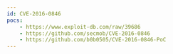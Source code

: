 ```yaml
---
id: CVE-2016-0846
pocs: 
    - https://www.exploit-db.com/raw/39686
    - https://github.com/secmob/CVE-2016-0846
    - https://github.com/b0b0505/CVE-2016-0846-PoC
---
```

